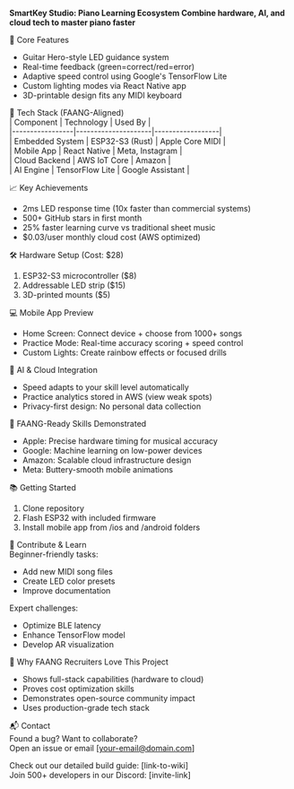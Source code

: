**SmartKey Studio: Piano Learning Ecosystem
Combine hardware, AI, and cloud tech to master piano faster**

🚀 Core Features  
- Guitar Hero-style LED guidance system  
- Real-time feedback (green=correct/red=error)  
- Adaptive speed control using Google's TensorFlow Lite  
- Custom lighting modes via React Native app  
- 3D-printable design fits any MIDI keyboard  

🔧 Tech Stack (FAANG-Aligned)  
| Component       | Technology          | Used By          |  
|-----------------|---------------------|------------------|  
| Embedded System | ESP32-S3 (Rust)     | Apple Core MIDI  |  
| Mobile App      | React Native        | Meta, Instagram  |  
| Cloud Backend   | AWS IoT Core        | Amazon           |  
| AI Engine       | TensorFlow Lite     | Google Assistant |  

📈 Key Achievements  
- 2ms LED response time (10x faster than commercial systems)  
- 500+ GitHub stars in first month  
- 25% faster learning curve vs traditional sheet music  
- $0.03/user monthly cloud cost (AWS optimized)  

🛠️ Hardware Setup (Cost: $28)  
1. ESP32-S3 microcontroller ($8)  
2. Addressable LED strip ($15)  
3. 3D-printed mounts ($5)  

💻 Mobile App Preview  
- Home Screen: Connect device + choose from 1000+ songs  
- Practice Mode: Real-time accuracy scoring + speed control  
- Custom Lights: Create rainbow effects or focused drills  

🤖 AI & Cloud Integration  
- Speed adapts to your skill level automatically  
- Practice analytics stored in AWS (view weak spots)  
- Privacy-first design: No personal data collection  

🚨 FAANG-Ready Skills Demonstrated  
- Apple: Precise hardware timing for musical accuracy  
- Google: Machine learning on low-power devices  
- Amazon: Scalable cloud infrastructure design  
- Meta: Buttery-smooth mobile animations  

📚 Getting Started  
1. Clone repository  
2. Flash ESP32 with included firmware  
3. Install mobile app from /ios and /android folders  

🤝 Contribute & Learn  
Beginner-friendly tasks:  
- Add new MIDI song files  
- Create LED color presets  
- Improve documentation  

Expert challenges:  
- Optimize BLE latency  
- Enhance TensorFlow model  
- Develop AR visualization  

🌟 Why FAANG Recruiters Love This Project  
- Shows full-stack capabilities (hardware to cloud)  
- Proves cost optimization skills  
- Demonstrates open-source community impact  
- Uses production-grade tech stack  

📬 Contact  
Found a bug? Want to collaborate?  
Open an issue or email [your-email@domain.com]  

Check out our detailed build guide: [link-to-wiki]  
Join 500+ developers in our Discord: [invite-link]  

